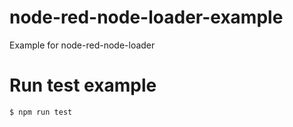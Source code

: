 # node-red-node-loader-example
Example for node-red-node-loader

# Run test example
```javascript
$ npm run test
```